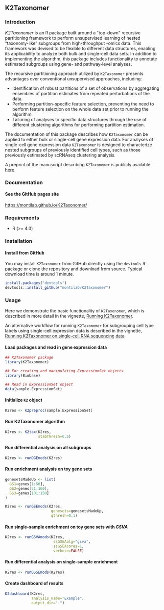 ## K2Taxonomer

### Introduction

*K2Taxonomer* is an R package built around a "top-down" recursive partitioning framework to perform unsupervised learning of nested “taxonomy-like” subgroups from high-throughput -omics data. This framework was devised to be flexible to different data structures, enabling its applicability to analyze both bulk and single-cell data sets. In addition to implementing the algorithm, this package includes functionality to annotate estimated subgroups using gene- and pathway-level analyses.

The recursive partitioning approach utilized by `K2Taxonomer` presents advantages over conventional unsupervised approaches, including:

- Identification of robust partitions of a set of observations by aggregating ensembles of partition estimates from repeated perturbations of the data.
- Performing partition-specific feature selection, preventing the need to perform feature selection on the whole data set prior to running the algorithm.
- Tailoring of analyses to specific data structures through the use of different clustering algorithms for performing partition estimation.

The documentation of this package describes how `K2Taxonomer` can be applied to either bulk or single-cell gene expression data. For analyses of single-cell gene expression data `K2Taxonomer` is designed to characterize nested subgroups of previously identified cell types, such as those previously estimated by scRNAseq clustering analysis.

A preprint of the manuscript describing `K2Taxonomer` is publicly available [here](https://www.biorxiv.org/content/10.1101/2020.11.05.370197v1/).

### Documentation

#### See the GitHub pages site
https://montilab.github.io/K2Taxonomer/

### Requirements

- R (>= 4.0)

### Installation

#### Install from GitHub

You may install `K2Taxonomer` from GitHub directly using the `devtools` R package or clone the repository and download from source. Typical download time is around 1 minute.

```r
install.packages("devtools")
devtools::install_github("montilab/K2Taxonomer")
```

### Usage

Here we demonstrate the basic functionality of `K2Taxonomer`, which is described in more detail in the vignette, [Running K2Taxonomer](https://montilab.github.io/K2Taxonomer/articles/RunningK2Taxonomer.html).

An alternative workflow for running `K2Taxonomer` for subgrouping cell type labels using single-cell expression data is described in the vignette, [Running K2Taxonomer on single-cell RNA sequencing data](https://montilab.github.io/K2Taxonomer/articles/K2Taxonomer_singlecell.html).

#### Load packages and read in gene expression data

```r
## K2Taxonomer package
library(K2Taxonomer)

## For creating and manipulating ExpressionSet objects
library(Biobase)

## Read in ExpressionSet object
data(sample.ExpressionSet)
```
#### Initialize `K2` object

```r
K2res <- K2preproc(sample.ExpressionSet)
```

#### Run K2Taxonomer algorithm

```r
K2res <- K2tax(K2res,
               stabThresh=0.5)
```

#### Run differential analysis on all subgroups

```r
K2res <- runDGEmods(K2res)
```

#### Run enrichment analysis on toy gene sets

```r
genesetsMadeUp <- list(
  GS1=genes[1:50],
  GS2=genes[51:100],
  GS3=genes[101:150]
)

K2res <- runGSEmods(K2res,
                     genesets=genesetsMadeUp,
                     qthresh=0.1)
```

#### Run single-sample enrichment on toy gene sets with *GSVA*

```r
K2res <- runGSVAmods(K2res,
                      ssGSEAalg="gsva",
                      ssGSEAcores=1,
                      verbose=FALSE)
```

#### Run differential analysis on single-sample enrichment

```r
K2res <- runDSSEmods(K2res)
```

#### Create dashboard of results

```r
K2dashboard(K2res,
            analysis_name="Example",
            output_dir=".")
```
